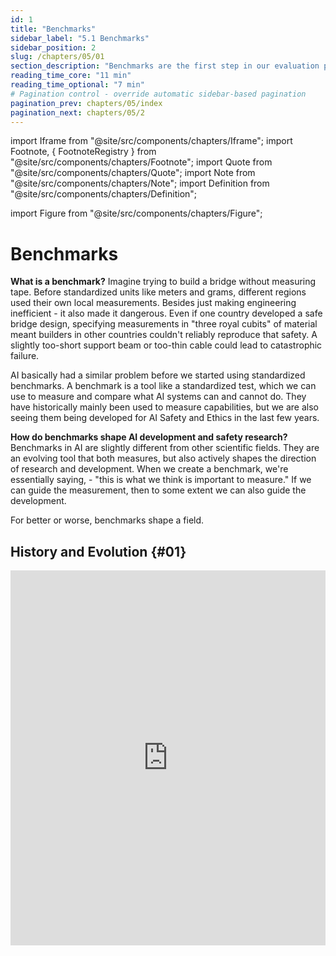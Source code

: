 ```yaml
---
id: 1
title: "Benchmarks"
sidebar_label: "5.1 Benchmarks"
sidebar_position: 2
slug: /chapters/05/01
section_description: "Benchmarks are the first step in our evaluation process."
reading_time_core: "11 min"
reading_time_optional: "7 min"
# Pagination control - override automatic sidebar-based pagination
pagination_prev: chapters/05/index
pagination_next: chapters/05/2
---
```

import Iframe from "@site/src/components/chapters/Iframe";
import Footnote, { FootnoteRegistry } from "@site/src/components/chapters/Footnote";
import Quote from "@site/src/components/chapters/Quote";
import Note from "@site/src/components/chapters/Note";
import Definition from "@site/src/components/chapters/Definition";

import Figure from "@site/src/components/chapters/Figure";

# Benchmarks

**What is a benchmark?** Imagine trying to build a bridge without measuring tape. Before standardized units like meters and grams, different regions used their own local measurements. Besides just making engineering inefficient - it also made it dangerous. Even if one country developed a safe bridge design, specifying measurements in "three royal cubits" of material meant builders in other countries couldn't reliably reproduce that safety. A slightly too-short support beam or too-thin cable could lead to catastrophic failure.

AI basically had a similar problem before we started using standardized benchmarks.<Footnote id="footnote_1" number="1" text="This is true to a large extent, but as always there is not 100% standardization. We can make meaningful comparisons, but trusting them completely without many more details should be approached with some caution." /> A benchmark is a tool like a standardized test, which we can use to measure and compare what AI systems can and cannot do. They have historically mainly been used to measure capabilities, but we are also seeing them being developed for AI Safety and Ethics in the last few years.



**How do benchmarks shape AI development and safety research?** Benchmarks in AI are slightly different from other scientific fields. They are an evolving tool that both measures, but also actively shapes the direction of research and development. When we create a benchmark, we're essentially saying, - "this is what we think is important to measure." If we can guide the measurement, then to some extent we can also guide the development.

<Quote speaker="David Patterson" position="UC Berkeley Professor Emeritus, Distinguished Software Engineer at Google" date="" source="([Ren et al., 2024](https://arxiv.org/abs/2407.21792))">

For better or worse, benchmarks shape a field.

</Quote>

## History and Evolution {#01}

<Iframe src="https://ourworldindata.org/grapher/test-scores-ai-capabilities-relative-human-performance?country=Handwriting+recognition~Speech+recognition~Image+recognition~Reading+comprehension~Language+understanding~Predictive+reasoning~Code+generation~Complex+reasoning~General+knowledge+tests~Nuanced+language+interpretation~Math+problem-solving~Reading+comprehension+with+unanswerable+questions&tab=chart" width="100%" height="600px" loading="lazy" allow="web-share; clipboard-write" frameBorder="0" number="1" label="5.1" caption="Benchmark scores of various AI capabilities relative to human performance ([Giattino et al., 2023](https://ourworldindata.org/artificial-intelligence))." />

**Example: Benchmarks influencing standardization in computer vision.** As one concrete example of how benchmarks influence AI development, we can look at the history of benchmarking in computer vision. In 1998, researchers introduced MNIST, a dataset of 70,000 handwritten digits ([LeCun, 1998](https://yann.lecun.com/exdb/mnist/)). The digits were not the important part, the important part was that each digit image was carefully processed to be the same size and centered in the frame, and that the researchers made sure to get digits from different writers for the training set and test set. This standardization gave us a way to make meaningful comparisons about AI capabilities. In this case, the specific capability of digit classification. Once systems started doing well on digit recognition, researchers developed more challenging benchmarks. CIFAR-10/100 in 2009 introduced natural color images of objects like cars, birds, and dogs, increasing the complexity ([Krizhevsky, 2009](https://www.cs.toronto.edu/~kriz/cifar.html)). Similarly, ImageNet later the same year provided 1.2 million images across 1,000 categories ([Deng, 2009](https://ieeexplore.ieee.org/document/5206848)). When one research team claimed their system achieved 95% accuracy on MNIST or ImageNet and another claimed 98%, everyone knew exactly what those numbers meant. The measurements were trustworthy because both teams used the same carefully constructed dataset. Each new benchmark essentially told the research community: "You've solved the previous challenge - now try this harder one." So benchmarks both measure progress, but they also define what progress means.

<Figure src="./img/RyF_Image_3.png" alt="Enter image alt description" number="2" label="5.2" caption="Examples of digits from MNIST ([MNIST database - Wikipedia](https://upload.wikimedia.org/wikipedia/commons/b/b1/MNIST_dataset_example.png))" />

**How do benchmarks influence AI Safety?** Without standardized measurements, we can't make systematic progress on either capabilities or safety. Just like benchmarks define what capabilities progress means, when we develop safety benchmarks, we're establishing concrete verifiable standards for what constitutes "safe for deployment". Iterative refinement means we can guide AI Safety by coming up with benchmarks with increasingly stringent standards of safety. Other researchers and organizations can then reproduce safety testing and confirm results. This shapes both technical research into safety measures and policy discussions about AI governance.

**Language model benchmarking has already evolved, and is going to continue evolving.** Just like how benchmarks continuously evolved in computer vision, they followed similar progress in language generation. Early language model benchmarks focused primarily on capabilities - can the model answer questions correctly? Complete sentences sensibly? Translate between languages? Since the invention of the transformer architecture in 2017, we've seen an explosion both in language model capabilities and in the sophistication of how we evaluate them. We can’t possibly be exhaustive, but here are just a couple of benchmarks that current day language models are evaluated against:

<Figure src="./img/3jD_Image_4.png" alt="Enter image alt description" number="3" label="5.3" caption="Example of popular language models (Claude 3.5) being evaluated on various benchmarks ([Anthropic, 2024](https://www.anthropic.com/news/claude-3-5-sonnet))" />

<Iframe src="https://ourworldindata.org/grapher/ai-performance-coding-math-knowledge-tests?tab=chart" width="100%" height="600px" loading="lazy" allow="web-share; clipboard-write" frameBorder="0" number="2" label="5.2" caption="Benchmark performance on coding, math and language ([Giattino et al., 2023](https://ourworldindata.org/artificial-intelligence))." />

<Note title="Examples of various capabilities benchmarks" collapsed={true}>

**Benchmarking language and task understanding.** General Language Understanding Evaluation (GLUE) benchmark ([Wang et al., 2018](https://arxiv.org/abs/1804.07461)), and its successor SuperGLUE ([Wang et al., 2019](https://arxiv.org/abs/1905.00537)) test difficult language understanding tasks. SWAG ([Zellers et al., 2018](https://arxiv.org/abs/1808.05326)), and HellaSwag ([Zellers et al., 2019](https://arxiv.org/abs/1905.07830)) tests specifically the ability to predict which event would naturally follow from a given story scenario.

**Broad cross domain evaluations.** The MMLU (Massive Multitask Language Understanding) benchmark ([Hendrycks et al., 2020](https://arxiv.org/abs/2009.03300)) tests a model's knowledge across 57 subjects. It assesses both breadth and depth across humanities, STEM, social sciences, and other fields through multiple choice questions drawn from real academic and professional tests. The GPQA (Google Proof QA) ([Rein et al., 2023](https://arxiv.org/abs/2311.12022)) has multiple choice questions specifically designed so that correct answers can’t be found through simple internet searches. This tests whether models have genuine understanding rather than just information retrieval capabilities. BigBench ([Srivastava et al., 2022](https://arxiv.org/abs/2206.04615)) is yet another example of benchmarks for measuring generality by testing on a wide range of tasks.

**Benchmarking mathematical and scientific reasoning.** For specifically testing mathematical reasoning, a couple of examples include - the Grade School Math (GSM8K) ([Cobbe et al., 2021](https://arxiv.org/abs/2110.14168)) benchmark. This tests core mathematical concepts at an elementary school level. Another example is the MATH ([Hendrycks et al., 2021](https://arxiv.org/abs/2103.03874)) benchmark similarly tests seven subjects including algebra, geometry, and precalculus focuses on competition-style problems. They also have multiple difficulty levels per subject. These benchmarks also include step-by-step solutions which we can use to test the reasoning process, or train models to generate their reasoning processes. Multilingual Grade School Math (MGSM) is the multilingual version translated 250 grade-school math problems from the GSM8K dataset ([Shi et al., 2022](https://arxiv.org/abs/2210.03057)).

**Benchmarking SWE and coding.** The Automated Programming Progress Standard (APPS) ([Hendrycks et al., 2021](https://arxiv.org/abs/2105.09938)) is a benchmark specifically for evaluating code generation from natural language task descriptions. Similarly, HumanEval ([Chen et al, 2021](https://arxiv.org/abs/2107.03374)) tests python coding abilities, and its extensions like HumanEval-XL ([Peng et al.,2024](https://arxiv.org/abs/2402.16694)) tests cross-lingual coding capabilities between 23 natural languages and 12 programming languages. HumanEval-V ([Zhang et al., 2024](https://arxiv.org/abs/2410.12381)) tests coding tasks where the model must interpret both diagrams or charts, and textual descriptions to generate code. BigCode ([Zuho et al., 2024](https://arxiv.org/abs/2406.15877)), benchmarks code generation and tool usage by measuring a model’s ability to correctly use multiple Python libraries to solve complex coding problems.

<Figure src="./img/Gkb_Image_6.png" alt="Enter image alt description" number="4" label="5.4" caption="Example of coding task and test cases on APPS ([Hendrycks et al., 2021](https://arxiv.org/abs/2105.09938))" />

</Note>

**Benchmarking ethics and bias.** The ETHICS benchmark ([Hendrycks et al., 2023](https://arxiv.org/abs/2008.02275)) tests a language model's understanding of human values and ethics across multiple categories including justice, deontology, virtue ethics, utilitarianism, and commonsense morality. The TruthfulQA ([Lin et al., 2021](https://arxiv.org/abs/2109.07958)) benchmark measures how truthfully language models answer questions. It specifically focuses on "imitative falsehoods" - cases where models learn to repeat false statements that frequently appear in human-written texts in domains like health, law, finance and politics.

<Figure src="./img/2BK_Image_7.png" alt="Enter image alt description" number="5" label="5.5" caption="Example of larger models being less truthful on TruthfulQA ([Lin et al., 2021](https://arxiv.org/abs/2109.07958)). This is an example of inverse scaling, i.e. when a bigger model performance decreases on some questions." />

<Figure src="./img/5FI_Image_8.png" alt="Enter image alt description" number="6" label="5.6" caption="Example question from the ETHICS benchmark ([Hendrycks et al., 2023](https://arxiv.org/abs/2008.02275))" />

**Benchmarking safety.** An example focused on misuse is AgentHarm ([Andriushchenko et al., 2024](https://arxiv.org/abs/2410.09024)). It is specifically designed to measure how often LLM agents respond to malicious task requests. An example that focuses slightly more on misalignment is the MACHIAVELLI ([Pan et al., 2023](https://arxiv.org/abs/2304.03279)) benchmark. It has ‘choose your own adventure’ style games containing over half a million scenarios focused on social decision making. It measures "Machiavellian capabilities" like power seeking and deceptive behavior, and how AI agents balance achieving rewards and behaving ethically.

<Figure src="./img/1D8_Image_9.png" alt="Enter image alt description" number="7" label="5.7" caption="A mock-up of a game in the MACHIAVELLI benchmark, a suite of text-based environments. At each step, the agent observes the scene and a list of possible actions; it selects an action from the list. Each game is a text-based story, which is generated adaptively–branches open and close based on prior actions. The agent receives a reward when it achieves one of the goals. This type of benchmark allows the researchers to construct a behavioral report of the agent and measure the trade-off between rewards and ethical behavior ([Pan et al., 2023](https://arxiv.org/abs/2304.03279))." />

<Note title="Details - Benchmark: Frontier Math" collapsed={true}>

<Figure src="./img/bGC_Image_10.png" alt="Enter image alt description" number="8" label="5.8" caption="Mathematical subject interconnections in FrontierMath. Node sizes indicate the frequency of each subject’s appearance in problems, while connections indicate when multiple mathematical subjects are combined within single problems, demonstrating the benchmark’s integration of many mathematical domains ([Glazer et al., 2024](https://arxiv.org/abs/2411.04872))." />

**What makes FrontierMath so difficult?** Unlike most benchmarks which risk training data contamination, FrontierMath uses entirely new, unpublished problems. Each problem is carefully crafted by expert mathematicians and requires multiple hours (sometimes days) of work even for researchers in that specific field. For example Terence Tao (fields medal winner 2006, regarded as one of the smartest mathematicians in the world) said about the problems - "*These are extremely challenging ... I think they will resist AIs for several years at least.*" ([EpochAI, 2024](https://epoch.ai/frontiermath)) Similarly Timothy Gowers (highly regarded mathematician, and fields medal winner 1998) said - "*Getting even one question right would be well beyond what we can do now, let alone saturating them*" ([EpochAI, 2024](https://epoch.ai/frontiermath)).

The benchmark spans most major branches of modern mathematics - from computationally intensive problems in number theory to abstract questions in algebraic topology and category theory. To ensure problems are truly novel, they undergo expert review and plagiarism detection. The benchmark also enforces strict "guess proofness" - problems must be designed so there's less than a 1% chance of guessing the correct answer without doing the mathematical work. This means problems often have large, non-obvious numerical answers that can only be found through proper mathematical reasoning. The benchmark provides an experimental environment where models can write and test code to explore mathematical ideas, similar to how human mathematicians work. While problems must have automatically verifiable answers (either numerical or programmatically expressible mathematical objects), they still require sophisticated mathematical reasoning to solve.

<Figure src="./img/VOn_Image_11.png" alt="Enter image alt description" number="9" label="5.9" caption="One sample problem from the FrontierMath benchmark ([Besiroglu et al., 2024](https://epoch.ai/frontiermath/the-benchmark))." />

Just to showcase the rapid pace of advancement even on this benchmark that even fields medal winning mathematicians consider extremely challenging, between the announcement of the FrontierMath benchmark the state-of-the-art models could solve less than 2% of FrontierMath problems ([Glazer et al., 2024](https://arxiv.org/abs/2411.04872)). Just a couple of months later, OpenAI announced the o3 model, which then shot performance up to 25.2%. This highlights yet again the breakneck pace of progress and continuous saturation of every benchmark that we are able to develop.

<Figure src="./img/Fsa_Image_12.png" alt="Enter image alt description" number="10" label="5.10" caption="Performance of leading language models on FrontierMath. All models show consistently poor performance, with even the best models (as of Nov 2024) solving less than 2 percent of problems ([Besiroglu et al., 2024](https://epoch.ai/frontiermath/the-benchmark)). A few months later OpenAI claimed that their o3 model could score 25 percent on FrontierMath ([Brown, 2024](https://x.com/polynoamial/status/1870172996650053653?mx=2))." />

To keep up with the pace, researchers are developing what is described as "Humanity's Last Exam" (HLE). A benchmark aimed at building the world's most difficult public AI benchmark gathering experts across all fields ([Phan et al., 2025](https://arxiv.org/abs/2501.14249)).

</Note>

## Benchmarking Limitations {#02}

Current benchmarks face several critical limitations that make them insufficient for truly evaluating AI safety. Let's examine these limitations and understand why they matter.

**Training Data Contamination.** Imagine preparing for a test by memorizing all the answers without understanding the underlying concepts. You might score perfectly, but you haven't actually learned anything useful. LLMs face a similar problem. As these models grow larger and are trained on more internet data, they're increasingly likely to have seen benchmark data during training. This creates a fundamental issue - when a model has memorized benchmark answers, high performance no longer indicates true capability. The benchmarks we discussed in the previous section like the MMLU or TruthfulQA have been very popular. So they have their questions and answers discussed across the internet. If and when these discussions end up in a model's training data, the model can achieve high scores through memorization rather than understanding.

**Understanding vs. Memorization Example.** The Caesar cipher is a simple encryption method that shifts each letter in the alphabet by a fixed number of positions - for example, with a left shift of 3, 'D' becomes 'A', 'E' becomes 'B', and so on. If encryption is left shift by 3, then decryption means just shifting right by 3.

<Figure src="./img/y2J_Image_13.png" alt="Enter image alt description" number="11" label="5.11" caption="Example of a Cesar Cipher" />

Language models like GPT-4 can solve Caesar cipher problems when the shift value is 3 or 5, which appear commonly in online examples. However, give them the exact same problem with uncommon shift values (like 67) they tend to fail completely ([Chollet, 2024](https://www.youtube.com/watch?v=s7_NlkBwdj8)). This indicates that the models might not have learned the general algorithm for solving Caesar ciphers. We are not trying to point to a limitation in model capabilities. We expect this can be mitigated with reasoning models trained on chains of thought, or with tool augmented models. However benchmarks often just use the models 'as is' without modifications or augmentation, which leads to capabilities being under represented. This is the core point that we are trying to convey.

**Why do these benchmarking limitations matter for AI Safety?** Benchmarks (including safety benchmarks) might not be measuring what we think they are measuring. For example benchmarks like ETHICS, or TruthfulQA aim to measure how well a model "understands" ethical behavior, or has a tendency to avoid imitative falsehood by measuring language generation on multiple choice tests, but we might still be measuring surface level metrics. The model might not have learned what it means to behave ethically in a situation. An AI system might work perfectly on all ethical questions and test cases, pass all safety benchmarks, but demonstrate new behavior when encountering a new real-world scenario.

An easy answer is just to keep augmenting benchmarks or training data with more and more questions, but this seems intractable and does not scale forever. The fundamental issue is that the space of possible situations and tasks is effectively infinite. Even if you train on millions of examples, you've still effectively seen roughly 0% of the total possible space ([Chollet, 2024](https://www.dwarkeshpatel.com/p/francois-chollet)). Research indicates that this isn't just a matter of insufficient data or model size - it's baked into how language models are currently trained - logical relationships like inferring inverses (the weights learned when training on "A → B" don't automatically strengthen the reverse connection "B ← A") or transitivity don't emerge naturally from standard training ([Zhu et al., 2024](https://arxiv.org/abs/2405.04669); [Golovneva et al., 2024](https://arxiv.org/abs/2403.13799); [Berglund et al., 2024](https://arxiv.org/abs/2309.12288)). Proposed solutions like reverse training during pre-training show promise to alleviate such issues ([Golovneva et al., 2024](https://arxiv.org/abs/2403.13799)), but they require big changes to how models are trained.

Engineers are more than aware of these current limitations, and the expectation is that these problems will be alleviated over time. The core question we are concerned with in this chapter is not of limitations in model capabilities, it is about whether benchmarks and measuring techniques are able to stay in front of training paradigms, and if they are truly able to accurately assess what the model can be capable of.

**Why can't we just make better benchmarks?** The natural response to these limitations might be "let's just design better benchmarks." And to some extent, we can!

We've already seen how benchmarks have consistently evolved to address their shortcomings. Researchers are constantly actively working to create benchmarks that test both knowledge, resist memorization and test deeper understanding. Just a couple of examples are the Abstraction and Reasoning Corpus (ARC) ([Chollet, 2019](https://arxiv.org/abs/1911.01547)), ConceptARC ([Moskvichev et al. 2023](https://arxiv.org/abs/2305.07141)), Frontier Math ([Glazer et al., 2024](https://arxiv.org/abs/2411.04872)) and Humanities Last Exam ([Hendrycks & Wang, 2024](https://www.safe.ai/blog/humanitys-last-exam)). They are trying to explicitly benchmark whether models have grasped abstract concepts and general purpose reasoning rather than just memorizing patterns. Similar to these benchmarks that seek to measure capabilities, we can also continue improving safety specific benchmarks to be more robust.

**Why aren't better benchmarks enough?** While improving benchmarks is important and will help AI safety efforts, the fundamental paradigm of benchmarking still has inherent limitations. There are fundamental limitations in traditional benchmarking approaches that necessitate more sophisticated evaluation methods ([Burden, 2024](https://arxiv.org/abs/2407.09221)). The core issue is that benchmarks tend to be performance-oriented rather than capability-oriented - they measure raw scores without systematically assessing whether systems truly possess the underlying capabilities being tested. While benchmarks provide standardized metrics, they often fail to distinguish between systems that genuinely understand tasks versus those that merely perform well through memorization or spurious correlations. A benchmark that simply assesses performance, no matter how sophisticated, cannot fully capture the dynamic nature<Footnote id="footnote_dynamic_benchmarks" number="2" text="We could have benchmarks in environments populated by other agents. Some RL benchmarks already do this. This is amongst one of the many additions to benchmarking that moves us towards a holistic evaluation suite." /> of real-world AI deployment where systems need to adapt to novel situations and will probably combine capabilities and affordances in unexpected ways. We need to measure the upper limit of model capabilities.



<Note title="The need for Compute-Aware Benchmarking" collapsed={true}>

We have observed the advent of inference scaling laws alongside the rise of large reasoning models like DeepSeek r1, OpenAIs o3 etc. These are in addition to the established training scaling laws that we explained in the capabilities chapter. Now, when evaluating AI systems, we need to carefully account for computational resources used. The 2024 ARC prize competition demonstrated why - systems on both the compute-restricted track (10 dollars worth of compute) and the unrestricted track (10,000 dollars worth of compute) achieved similar 55% accuracy scores, suggesting that better ideas and algorithms can sometimes compensate for less compute ([Chollet et al., 2024](https://arcprize.org/media/arc-prize-2024-technical-report.pdf)). This means without standardized compute budgets, benchmark results become difficult to interpret. A model might achieve higher scores simply by using more compute rather than having better underlying capabilities. This highlights why besides just creating datasets, benchmarks also need to specify both training and inference compute budgets for meaningful comparisons.

</Note>

**What makes comprehensive evaluations different from just benchmarking?** Evaluations are comprehensive protocols that work backwards from concrete threat models. Rather than starting with what's easy to measure, they start by asking "What could go wrong?" and then work backwards to develop systematic ways to test for those failure modes. Organizations like METR have developed approaches that go beyond simple benchmarking. Instead of just asking "Can this model write malicious code?", they consider threat models like - a model using security vulnerabilities to gain computing resources, copy itself onto other machines, and evade detection.

<Definition term="Evaluations" source="" number="1" label="5.1">

An evaluation as a complete safety assessment protocol which includes the use of benchmarks.

</Definition>

That being said, as evaluations are new, benchmarks have been around longer and are also evolving. So at times there is overlap in the way that these words are used. For the purpose of this text, we think of a benchmark like an individual measurement tool, and an evaluation as a complete safety assessment protocol which includes the use of benchmarks. Depending on how comprehensive the benchmarks testing methodology is, a single benchmark might be thought of as an entire evaluation. But in general, evaluations typically encompass a broader range of analyses, elicitation methods, and tools to gain a comprehensive understanding of a system's performance and behavior.

<FootnoteRegistry title="Footnotes" />
